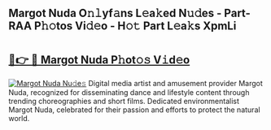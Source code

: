 ## Margot Nuda O𝚗𝚕yf𝚊ns L𝚎a𝚔ed N𝚞𝚍es - Part-RAA P𝚑𝚘tos Vi𝚍𝚎o - H𝚘𝚝 Part L𝚎a𝚔s XpmLi

# <h2><a href="http://kfan7c.oniu.top/?m=Margot+Nuda">🔗👉 🔴 Margot Nuda P𝚑ot𝚘𝚜 V𝚒d𝚎o</a></h2>

[![Margot Nuda Nu𝚍e𝚜](https://i.imgur.com/0qMVB7G.gif)](http://kfan7c.oniu.top/?m=Margot+Nuda)
Digital media artist and amusement provider Margot Nuda, recognized for disseminating dance and lifestyle content through trending choreographies and short films. Dedicated environmentalist Margot Nuda, celebrated for their passion and efforts to protect the natural world.  
